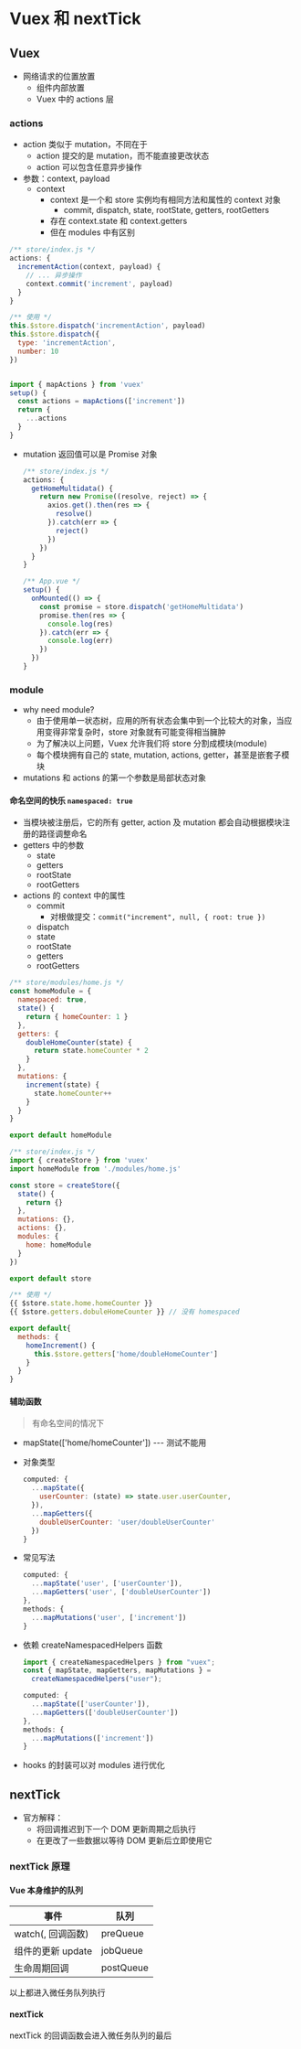 <!--
 * @Author: East
 * @Date: 2021-11-16 15:29:31
 * @LastEditTime: 2021-11-21 15:59:01
 * @LastEditors: Please set LastEditors
 * @Description: 打开koroFileHeader查看配置 进行设置: https://github.com/OBKoro1/koro1FileHeader/wiki/%E9%85%8D%E7%BD%AE
 * @FilePath: \forGreaterGood\vue3\25-vuex和nextTick.md
-->

# Vuex 和 nextTick

## Vuex

- 网络请求的位置放置
  - 组件内部放置
  - Vuex 中的 actions 层

### actions

- action 类似于 mutation，不同在于
  - action 提交的是 mutation，而不能直接更改状态
  - action 可以包含任意异步操作
- 参数：context, payload
  - context
    - context 是一个和 store 实例均有相同方法和属性的 context 对象
      - commit, dispatch, state, rootState, getters, rootGetters
    - 存在 context.state 和 context.getters
    - 但在 modules 中有区别

```js
/** store/index.js */
actions: {
  incrementAction(context, payload) {
    // ... 异步操作
    context.commit('increment', payload)
  }
}

/** 使用 */
this.$store.dispatch('incrementAction', payload)
this.$store.dispatch({
  type: 'incrementAction',
  number: 10
})


import { mapActions } from 'vuex'
setup() {
  const actions = mapActions(['increment'])
  return {
    ...actions
  }
}
```

- mutation 返回值可以是 Promise 对象

  ```js
  /** store/index.js */
  actions: {
    getHomeMultidata() {
      return new Promise((resolve, reject) => {
        axios.get().then(res => {
          resolve()
        }).catch(err => {
          reject()
        })
      })
    }
  }

  /** App.vue */
  setup() {
    onMounted(() => {
      const promise = store.dispatch('getHomeMultidata')
      promise.then(res => {
        console.log(res)
      }).catch(err => {
        console.log(err)
      })
    })
  }
  ```

### module

- why need module?
  - 由于使用单一状态树，应用的所有状态会集中到一个比较大的对象，当应用变得非常复杂时，store 对象就有可能变得相当臃肿
  - 为了解决以上问题，Vuex 允许我们将 store 分割成模块(module)
  - 每个模块拥有自己的 state, mutation, actions, getter，甚至是嵌套子模块
- mutations 和 actions 的第一个参数是局部状态对象

#### 命名空间的快乐 `namespaced: true`

- 当模块被注册后，它的所有 getter, action 及 mutation 都会自动根据模块注册的路径调整命名
- getters 中的参数
  - state
  - getters
  - rootState
  - rootGetters
- actions 的 context 中的属性
  - commit
    - 对根做提交：`commit("increment", null, { root: true })`
  - dispatch
  - state
  - rootState
  - getters
  - rootGetters

```js
/** store/modules/home.js */
const homeModule = {
  namespaced: true,
  state() {
    return { homeCounter: 1 }
  },
  getters: {
    doubleHomeCounter(state) {
      return state.homeCounter * 2
    }
  },
  mutations: {
    increment(state) {
      state.homeCounter++
    }
  }
}

export default homeModule

/** store/index.js */
import { createStore } from 'vuex'
import homeModule from './modules/home.js'

const store = createStore({
  state() {
    return {}
  },
  mutations: {},
  actions: {},
  modules: {
    home: homeModule
  }
})

export default store

/** 使用 */
{{ $store.state.home.homeCounter }}
{{ $store.getters.dobuleHomeCounter }} // 没有 homespaced

export default{
  methods: {
    homeIncrement() {
      this.$store.getters['home/doubleHomeCounter']
    }
  }
}
```

#### 辅助函数

> 有命名空间的情况下

- mapState(['home/homeCounter']) --- 测试不能用
- 对象类型

  ```js
  computed: {
    ...mapState({
      userCounter: (state) => state.user.userCounter,
    }),
    ...mapGetters({
      doubleUserCounter: 'user/doubleUserCounter'
    })
  }
  ```

- 常见写法
  ```js
  computed: {
    ...mapState('user', ['userCounter']),
    ...mapGetters('user', ['doubleUserCounter'])
  },
  methods: {
    ...mapMutations('user', ['increment'])
  }
  ```
- 依赖 createNamespacedHelpers 函数

  ```js
  import { createNamespacedHelpers } from "vuex";
  const { mapState, mapGetters, mapMutations } =
    createNamespacedHelpers("user");

  computed: {
    ...mapState(['userCounter']),
    ...mapGetters(['doubleUserCounter'])
  },
  methods: {
    ...mapMutations(['increment'])
  }
  ```

- hooks 的封装可以对 modules 进行优化

## nextTick

- 官方解释：
  - 将回调推迟到下一个 DOM 更新周期之后执行
  - 在更改了一些数据以等待 DOM 更新后立即使用它

### nextTick 原理

#### Vue 本身维护的队列

| 事件              | 队列      |
| ----------------- | --------- |
| watch(, 回调函数) | preQueue  |
| 组件的更新 update | jobQueue  |
| 生命周期回调      | postQueue |

以上都进入微任务队列执行

#### nextTick

nextTick 的回调函数会进入微任务队列的最后
